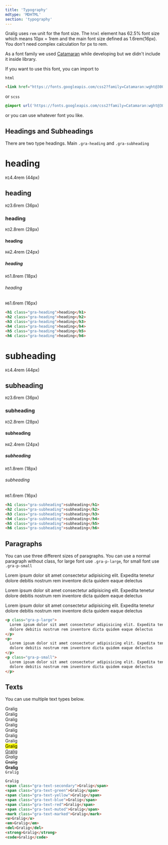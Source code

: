 ```yaml
---
title: 'Typography'
mdtype: 'MDHTML'
section: 'typography'
---
```


Gralig uses `rem` unit for the font size. The `html` element has 62.5% font size which means 10px = 1rem and the main font size defined as 1.6rem(16px). You don't need complex calculation for px to rem.

As a font family we used [Catamaran](https://fonts.google.com/specimen/Catamaran 'font') while developing but we didn't include it inside library.

If you want to use this font, you can import to

`html`

```html
<link href="https://fonts.googleapis.com/css2?family=Catamaran:wght@300;400;600&display=swap" rel="stylesheet">
```

or `scss`

```scss
@import url('https://fonts.googleapis.com/css2?family=Catamaran:wght@300;400;600&display=swap')
```

or you can use whatever font you like.

## Headings and Subheadings

There are two type headings. Main `.gra-heading` and `.gra-subheading`

<div class="gra-doc-headings">
  <div class="gra-doc-s-wrapper">
    <div class="gra-doc-heading-wrapper">
      <h1 class="gra-heading">heading</h1>
      <span class="gra-doc-headings-small-info">
        <code>H1</code>4.4rem  (44px)
      </span>
    </div>
    <div class="gra-doc-heading-wrapper">
      <h2 class="gra-heading">heading</h2>
      <span class="gra-doc-headings-small-info">
        <code>H2</code>3.6rem  (36px)
      </span>
    </div>
    <div class="gra-doc-heading-wrapper">
      <h3 class="gra-heading">heading</h3>
      <span class="gra-doc-headings-small-info">
        <code>H3</code>2.8rem  (28px)
      </span>
    </div>
    <div class="gra-doc-heading-wrapper">
      <h4 class="gra-heading">heading</h4>
      <span class="gra-doc-headings-small-info">
        <code>H4</code>2.4rem  (24px)
      </span>
    </div>
    <div class="gra-doc-heading-wrapper">
      <h5 class="gra-heading">heading</h5>
      <span class="gra-doc-headings-small-info">
        <code>H5</code>1.8rem  (18px)
      </span>
    </div>
    <div class="gra-doc-heading-wrapper">
      <h6 class="gra-heading">heading</h6>
      <span class="gra-doc-headings-small-info">
        <code>H6</code>1.6rem  (16px)
      </span>
    </div>
  </div>

```html
<h1 class="gra-heading">heading</h1>
<h2 class="gra-heading">heading</h2>
<h3 class="gra-heading">heading</h3>
<h4 class="gra-heading">heading</h4>
<h5 class="gra-heading">heading</h5>
<h6 class="gra-heading">heading</h6>
```

  <div class="gra-doc-s-wrapper">
    <div class="gra-doc-heading-wrapper">
      <h1 class="gra-subheading">subheading</h1>
      <span class="gra-doc-headings-small-info">
        <code>H1</code>4.4rem  (44px)
      </span>
    </div>
    <div class="gra-doc-heading-wrapper">
      <h2 class="gra-subheading">subheading</h2>
      <span class="gra-doc-headings-small-info">
        <code>H2</code>3.6rem  (36px)
      </span>
    </div>
    <div class="gra-doc-heading-wrapper">
      <h3 class="gra-subheading">subheading</h3>
      <span class="gra-doc-headings-small-info">
        <code>H3</code>2.8rem  (28px)
      </span>
    </div>
    <div class="gra-doc-heading-wrapper">
      <h4 class="gra-subheading">subheading</h4>
      <span class="gra-doc-headings-small-info">
        <code>H4</code>2.4rem  (24px)
      </span>
    </div>
    <div class="gra-doc-heading-wrapper">
      <h5 class="gra-subheading">subheading</h5>
      <span class="gra-doc-headings-small-info">
        <code>H5</code>1.8rem  (18px)
      </span>
    </div>
    <div class="gra-doc-heading-wrapper">
      <h6 class="gra-subheading">subheading</h6>
      <span class="gra-doc-headings-small-info">
        <code>H6</code>1.6rem  (16px)
      </span>
    </div>
  </div>

```html
<h1 class="gra-subheading">subheading</h1>
<h2 class="gra-subheading">subheading</h2>
<h3 class="gra-subheading">subheading</h3>
<h4 class="gra-subheading">subheading</h4>
<h5 class="gra-subheading">subheading</h5>
<h6 class="gra-subheading">subheading</h6>
```

</div>

## Paragraphs

You can use three different sizes of paragraphs. You can use a normal paragraph without class, for large font use `.gra-p-large`, for small font use `.gra-p-small`

<div class="gra-doc-para">
  <div class="gra-doc-s-wrapper">
    <p>
      <span class="gra-p-large">
        Lorem ipsum dolor sit amet consectetur adipisicing elit. Expedita tenetur dolore debitis nostrum rem inventore dicta quidem eaque delectus
      </span>
    </p>
    <p>
      Lorem ipsum dolor sit amet consectetur adipisicing elit. Expedita tenetur dolore debitis nostrum rem inventore dicta quidem eaque delectus
    </p>
    <p>
      <span class="gra-p-small">
        Lorem ipsum dolor sit amet consectetur adipisicing elit. Expedita tenetur dolore debitis nostrum rem inventore dicta quidem eaque delectus
      </span>
    </p>
  </div>

```html
<p class="gra-p-large">
  Lorem ipsum dolor sit amet consectetur adipisicing elit. Expedita tenetur
  dolore debitis nostrum rem inventore dicta quidem eaque delectus
</p>
<p>
  Lorem ipsum dolor sit amet consectetur adipisicing elit. Expedita tenetur
  dolore debitis nostrum rem inventore dicta quidem eaque delectus
</p>
<p class="gra-p-small">
  Lorem ipsum dolor sit amet consectetur adipisicing elit. Expedita tenetur
  dolore debitis nostrum rem inventore dicta quidem eaque delectus
</p>
```

</div>

## Texts

You can use multiple text types below.

<div class="gra-doc-texts">
  <div class="gra-doc-s-wrapper">
    Gralig
    <br />
    <span class="gra-text-secondary">Gralig</span>
    <br />
    <span class="gra-text-green">Gralig</span>
    <br />
    <span class="gra-text-yellow">Gralig</span>
    <br />
    <span class="gra-text-blue">Gralig</span>
    <br />
    <span class="gra-text-red">Gralig</span>
    <br />
    <span class="gra-text-muted">Gralig</span>
    <br />
    <mark class="gra-text-marked">Gralig</mark>
    <br />
    <u>Gralig</u>
    <br />
    <em>Gralig</em>
    <br />
    <del>Gralig</del>
    <br />
    <strong>Gralig</strong>
    <br />
    <code>Gralig</code>
  </div>
</div>

```html
Gralig
<span class="gra-text-secondary">Gralig</span>
<span class="gra-text-green">Gralig</span>
<span class="gra-text-yellow">Gralig</span>
<span class="gra-text-blue">Gralig</span>
<span class="gra-text-red">Gralig</span>
<span class="gra-text-muted">Gralig</span>
<mark class="gra-text-marked">Gralig</mark>
<u>Gralig</u>
<em>Gralig</em>
<del>Gralig</del>
<strong>Gralig</strong>
<code>Gralig</code>
```
